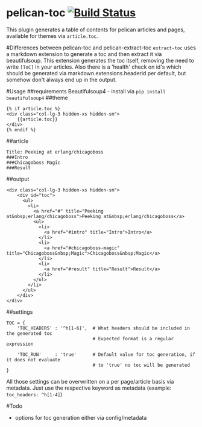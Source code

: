 pelican-toc [![Build Status](https://travis-ci.org/ingwinlu/pelican-toc.svg?branch=master)](https://travis-ci.org/ingwinlu/pelican-toc)
===================================

This plugin generates a table of contents for pelican articles and pages, available for themes via `article.toc`.

#Differences between pelican-toc and pelican-extract-toc
`extract-toc` uses a markdown extension to generate a toc and then extract it via beautifulsoup. This extension generates the toc itself, removing the need to write `[ToC]` in your articles. Also there is a 'health' check on id's which should be generated via markdown.extensions.headerid per default, but somehow don't always end up in the output. 

#Usage
##requirements
Beautifulsoup4 - install via `pip install beautifulsoup4`
##theme
```
{% if article.toc %}
<div class="col-lg-3 hidden-xs hidden-sm">
    {{article.toc}}
</div>
{% endif %}
```
##article
```
Title: Peeking at erlang/chicagoboss
###Intro
###Chicagoboss Magic
###Result
```
##output
```
<div class="col-lg-3 hidden-xs hidden-sm">
    <div id="toc">
      <ul>
        <li>
          <a href="#" title="Peeking at&nbsp;erlang/chicagoboss">Peeking at&nbsp;erlang/chicagoboss</a>
          <ul>
            <li>
              <a href="#intro" title="Intro">Intro</a>
            </li>
            <li>
              <a href="#chicagoboss-magic" title="Chicagoboss&nbsp;Magic">Chicagoboss&nbsp;Magic</a>
            </li>
            <li>
              <a href="#result" title="Result">Result</a>
            </li>
          </ul>
        </li>
      </ul>
    </div>
</div>
```

##settings
```
TOC = {
    'TOC_HEADERS' : '^h[1-6]',  # What headers should be included in the generated toc
                                # Expected format is a regular expression

    'TOC_RUN'     : 'true'      # Default value for toc generation, if it does not evaluate
                                # to 'true' no toc will be generated
}
```
All those settings can be overwritten on a per page/article basis via metadata.
Just use the respective keyword as metadata (example: `toc_headers: ^h[1-4]`)

#Todo
*   options for toc generation either via config/metadata
